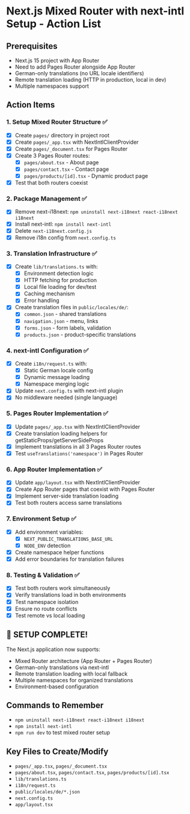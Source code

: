 # Next.js Mixed Router with next-intl Setup - Action List

## Prerequisites
- Next.js 15 project with App Router
- Need to add Pages Router alongside App Router
- German-only translations (no URL locale identifiers)
- Remote translation loading (HTTP in production, local in dev)
- Multiple namespaces support

## Action Items

### 1. Setup Mixed Router Structure ✅
- [x] Create `pages/` directory in project root
- [x] Create `pages/_app.tsx` with NextIntlClientProvider
- [x] Create `pages/_document.tsx` for Pages Router
- [x] Create 3 Pages Router routes:
  - [x] `pages/about.tsx` - About page
  - [x] `pages/contact.tsx` - Contact page  
  - [x] `pages/products/[id].tsx` - Dynamic product page
- [x] Test that both routers coexist

### 2. Package Management ✅
- [x] Remove next-i18next: `npm uninstall next-i18next react-i18next i18next`
- [x] Install next-intl: `npm install next-intl`
- [x] Delete `next-i18next.config.js`
- [x] Remove i18n config from `next.config.ts`

### 3. Translation Infrastructure ✅
- [x] Create `lib/translations.ts` with:
  - [x] Environment detection logic
  - [x] HTTP fetching for production
  - [x] Local file loading for dev/test
  - [x] Caching mechanism
  - [x] Error handling
- [x] Create translation files in `public/locales/de/`:
  - [x] `common.json` - shared translations
  - [x] `navigation.json` - menu, links
  - [x] `forms.json` - form labels, validation
  - [x] `products.json` - product-specific translations

### 4. next-intl Configuration ✅
- [x] Create `i18n/request.ts` with:
  - [x] Static German locale config
  - [x] Dynamic message loading
  - [x] Namespace merging logic
- [x] Update `next.config.ts` with next-intl plugin
- [x] No middleware needed (single language)

### 5. Pages Router Implementation ✅
- [x] Update `pages/_app.tsx` with NextIntlClientProvider
- [x] Create translation loading helpers for getStaticProps/getServerSideProps
- [x] Implement translations in all 3 Pages Router routes
- [x] Test `useTranslations('namespace')` in Pages Router

### 6. App Router Implementation ✅
- [x] Update `app/layout.tsx` with NextIntlClientProvider
- [x] Create App Router pages that coexist with Pages Router
- [x] Implement server-side translation loading
- [x] Test both routers access same translations

### 7. Environment Setup ✅
- [x] Add environment variables:
  - [x] `NEXT_PUBLIC_TRANSLATIONS_BASE_URL`
  - [x] `NODE_ENV` detection
- [x] Create namespace helper functions
- [x] Add error boundaries for translation failures

### 8. Testing & Validation ✅
- [x] Test both routers work simultaneously
- [x] Verify translations load in both environments
- [x] Test namespace isolation
- [x] Ensure no route conflicts
- [x] Test remote vs local loading

## 🎉 SETUP COMPLETE!

The Next.js application now supports:
- Mixed Router architecture (App Router + Pages Router)
- German-only translations via next-intl
- Remote translation loading with local fallback
- Multiple namespaces for organized translations
- Environment-based configuration

## Commands to Remember
- `npm uninstall next-i18next react-i18next i18next`
- `npm install next-intl`
- `npm run dev` to test mixed router setup

## Key Files to Create/Modify
- `pages/_app.tsx`, `pages/_document.tsx`
- `pages/about.tsx`, `pages/contact.tsx`, `pages/products/[id].tsx`
- `lib/translations.ts`
- `i18n/request.ts`
- `public/locales/de/*.json`
- `next.config.ts`
- `app/layout.tsx`